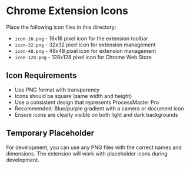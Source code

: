 # Chrome Extension Icons

Place the following icon files in this directory:

- `icon-16.png` - 16x16 pixel icon for the extension toolbar
- `icon-32.png` - 32x32 pixel icon for extension management  
- `icon-48.png` - 48x48 pixel icon for extension management
- `icon-128.png` - 128x128 pixel icon for Chrome Web Store

## Icon Requirements

- Use PNG format with transparency
- Icons should be square (same width and height)
- Use a consistent design that represents ProcessMaster Pro
- Recommended: Blue/purple gradient with a camera or document icon
- Ensure icons are clearly visible on both light and dark backgrounds

## Temporary Placeholder

For development, you can use any PNG files with the correct names and dimensions. The extension will work with placeholder icons during development.